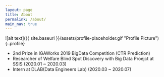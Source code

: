 ```yaml
---
layout: page
title: About
permalink: /about/
main_nav: true
---
```


![alt text]({{ site.baseurl }}/assets/profile-placeholder.gif "Profile Picture"){:.profile}

- 2nd Prize in IGAWorks 2019 BigData Competition (CTR Prediction) 
- Researcher of Welfare Blind Spot Discovery with Big Data Proejct at SSIS (2020.01 ~ 2020.03)
- Intern at DLAB(Data Engineers Lab) (2020.03 ~ 2020.07)

[centrarium]: https://github.com/bencentra/centrarium
[bencentra]: http://bencentra.com
[jekyll]: https://github.com/jekyll/jekyll
